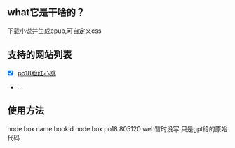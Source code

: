 ##  what它是干啥的？
  下载小说并生成epub,可自定义css
  
## 支持的网站列表
  - [x] [po18脸红心跳]()
  - ...

## 使用方法
  node box name bookid
  node box po18 805120
  web暂时没写 只是gpt给的原始代码